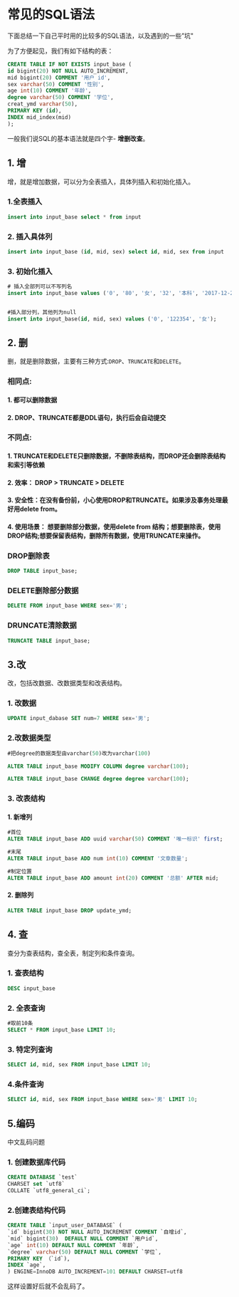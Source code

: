 # 常见的SQL语法

下面总结一下自己平时用的比较多的SQL语法，以及遇到的一些”坑"

为了方便起见，我们有如下结构的表：
```SQL
CREATE TABLE IF NOT EXISTS input_base (
id bigint(20) NOT NULL AUTO_INCREMENT,
mid bigint(20) COMMENT '用户 id',
sex varchar(50) COMMENT '性别',
age int(10) COMMENT '年龄',
degree varchar(50) COMMENT '学位',
creat_ymd varchar(50),
PRIMARY KEY (id),
INDEX mid_index(mid)
);
```

一般我们说SQL的基本语法就是四个字- **增删改查**。

## 1. 增
增，就是增加数据，可以分为全表插入，具体列插入和初始化插入。

### 1.全表插入
```SQL
insert into input_base select * from input
```

### 2. 插入具体列
```SQL
insert into input_base (id, mid, sex) select id, mid, sex from input
```


### 3. 初始化插入

```SQL
# 插入全部列可以不写列名
insert into input_base values ('0', '80', '女', '32', '本科', '2017-12-21');


#插入部分列，其他列为null
insert into input_base(id, mid, sex) values ('0', '122354', '女');


```


## 2. 删
删，就是删除数据，主要有三种方式:`DROP`、`TRUNCATE`和`DELETE`。

### 相同点:
#### 1. 都可以删除数据
#### 2. DROP、TRUNCATE都是DDL语句，执行后会自动提交

### 不同点:
#### 1. TRUNCATE和DELETE只删除数据，不删除表结构，而DROP还会删除表结构和索引等依赖
#### 2. 效率： DROP > TRUNCATE > DELETE

#### 3. 安全性：在没有备份前，小心使用DROP和TRUNCATE。如果涉及事务处理最好用delete from。
#### 4. 使用场景： 想要删除部分数据，使用delete from 结构；想要删除表，使用DROP结构;想要保留表结构，删除所有数据，使用TRUNCATE来操作。

### DROP删除表
```SQL
DROP TABLE input_base;
```

### DELETE删除部分数据
```SQL
DELETE FROM input_base WHERE sex='男';
```

### DRUNCATE清除数据
```SQL
TRUNCATE TABLE input_base;
```

## 3.改

改，包括改数据、改数据类型和改表结构。
### 1. 改数据
```SQL
UPDATE input_dabase SET num=7 WHERE sex='男';
```

### 2.改数据类型
```SQL
#把degree的数据类型由varchar(50)改为varchar(100)

ALTER TABLE input_base MODIFY COLUMN degree varchar(100);

ALTER TABLE input_base CHANGE degree degree varchar(100);
```
### 3. 改表结构
#### 1. 新增列
```SQL
#首位
ALTER TABLE input_base ADD uuid varchar(50) COMMENT '唯一标识' first;

#末尾
ALTER TABLE input_base ADD num int(10) COMMENT '文章数量';

#制定位置
ALTER TABLE input_base ADD amount int(20) COMMENT '总额' AFTER mid;
```

#### 2. 删除列
```SQL
ALTER TABLE input_base DROP update_ymd;
```

## 4. 查

查分为查表结构，查全表，制定列和条件查询。
### 1. 查表结构
```SQL
DESC input_base
```

### 2. 全表查询
```SQL
#取前10条
SELECT * FROM input_base LIMIT 10;
```

### 3. 特定列查询
```SQL
SELECT id, mid, sex FROM input_base LIMIT 10;
```

### 4.条件查询
```SQL
SELECT id, mid, sex FROM input_base WHERE sex='男' LIMIT 10;
```

## 5.编码
中文乱码问题

### 1. 创建数据库代码
```SQL
CREATE DATABASE `test`
CHARSET set `utf8`
COLLATE `utf8_general_ci`;
```
### 2.创建表结构代码
```SQL
CREATE TABLE `input_user_DATABASE` (
`id` bigint(30) NOT NULL AUTO_INCREMENT COMMENT `自增id`,
`mid` bigint(30)  DEFAULT NULL COMMENT `用户id`,
`age` int(10) DEFAULT NULL COMMENT `年龄`,
`degree` varchar(50) DEFAULT NULL COMMENT `学位`,
PRIMARY KEY （`id`),
INDEX `age`,
) ENGINE=InnoDB AUTO_INCREMENT=101 DEFAULT CHARSET=utf8
```
这样设置好后就不会乱码了。

























